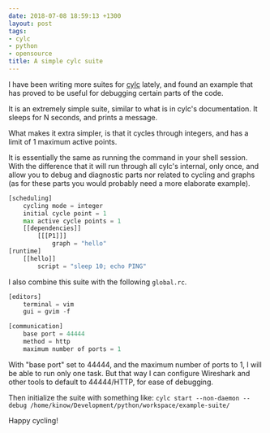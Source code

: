 ```yaml
---
date: 2018-07-08 18:59:13 +1300
layout: post
tags:
- cylc
- python
- opensource
title: A simple cylc suite
---
```


I have been writing more suites for [cylc](https://cylc.github.io/cylc/) lately, and found
an example that has proved to be useful for debugging certain parts of the code.

It is an extremely simple suite, similar to what is in cylc's documentation. It
sleeps for N seconds, and prints a message.

<!--more-->

What makes it extra simpler, is that it cycles through integers, and has
a limit of 1 maximum active points.

It is essentially the same as running the command in your shell session. With
the difference that it will run through all cylc's internal, only once, and
allow you to debug and diagnostic parts nor related to cycling and graphs
(as for these parts you would probably need a more elaborate example).

```python
[scheduling]
    cycling mode = integer
    initial cycle point = 1
    max active cycle points = 1
    [[dependencies]]
        [[[P1]]]
            graph = "hello"
[runtime]
    [[hello]]
        script = "sleep 10; echo PING"
```

I also combine this suite with the following `global.rc`.

```python
[editors] 
    terminal = vim 
    gui = gvim -f

[communication]
    base port = 44444
    method = http
    maximum number of ports = 1
```

With "base port" set to 44444, and the maximum number of ports to 1, I will
be able to run only one task. But that way I can configure Wireshark and other
tools to default to 44444/HTTP, for ease of debugging.

Then initialize the suite with something like: `cylc start --non-daemon --debug /home/kinow/Development/python/workspace/example-suite/`

Happy cycling!
